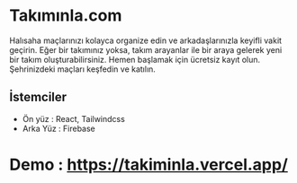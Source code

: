 # Takımınla.com

Halısaha maçlarınızı kolayca organize edin ve arkadaşlarınızla keyifli vakit geçirin. Eğer bir takımınız yoksa, takım arayanlar ile bir araya gelerek yeni bir takım oluşturabilirsiniz. Hemen başlamak için ücretsiz kayıt olun. Şehrinizdeki maçları keşfedin ve katılın.


## İstemciler
- Ön yüz : React, Tailwindcss
- Arka Yüz : Firebase

# Demo : https://takiminla.vercel.app/
